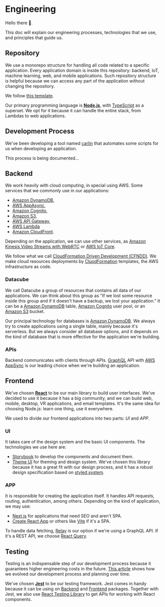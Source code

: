 # Engineering

Hello there 👋.

This doc will explain our engineering processes, technologies that we use, and principles that guide us.

## Repository

We use a monorepo structure for handling all code related to a specific application. Every application domain is inside this repository: backend, IoT, machine learning, web, and mobile applications. Such repository structure is helpful because we can access any part of the application without changing the repository.

We follow [this template](https://github.com/ttoss/monorepo).

Our primary programming language is [**Node.js**](https://nodejs.org/en/), with [TypeScript](https://www.typescriptlang.org/) as a superset. We opt for it because it can handle the entire stack, from Lambdas to web applications.

## Development Process

We've been developing a tool named [carlin](https://carlin.ttoss.dev/) that automates some scripts for us when developing an application.

This process is being documented...

## Backend

We work heavily with cloud computing, in special using AWS. Some services that we commonly use in our applications:

- [Amazon DynamoDB](https://aws.amazon.com/dynamodb/),
- [AWS AppAsync](https://aws.amazon.com/appsync/),
- [Amazon Cognito](https://aws.amazon.com/cognito/),
- [Amazon S3](https://aws.amazon.com/s3/),
- [AWS API Gateway](https://aws.amazon.com/api-gateway/),
- [AWS Lambda](https://aws.amazon.com/lambda/)
- [Amazon CloudFront](https://aws.amazon.com/cloudfront/).

Depending on the application, we can use other services, as [Amazon Kinesis Video Streams with WebRTC](https://docs.aws.amazon.com/kinesisvideostreams-webrtc-dg/latest/devguide/what-is-kvswebrtc.html) or [AWS IoT Core](https://aws.amazon.com/iot-core/).

We follow what we call [CloudFormation Driven Development (CFNDD)](https://dev.to/ttoss/cfndd-cloudformation-driven-development-3ej9). We make cloud resources deployments by [CluodFormation](https://aws.amazon.com/cloudformation/) templates, the AWS infrastructure as code.

### Datacube

We call Datacube a group of resources that contains all data of our applications. We can think about this group as "If we lost some resource inside this group and if it doesn't have a backup, we lost your application." It can be a [Amazon DynamoDB](https://aws.amazon.com/dynamodb/) table, [Amazon Cognito](https://aws.amazon.com/cognito/) user pool, or an [Amazon S3](https://aws.amazon.com/s3/) bucket.

Our principal technology for databases is [Amazon DynamoDB](https://aws.amazon.com/dynamodb/). We always try to create applications using a single table, mainly because it's serverless. But we always consider all database options, and it depends on the kind of database that is more effective for the application we're building.

### APIs

Backend communicates with clients through APIs. [GraphQL](https://graphql.org/) API with [AWS AppSync](https://aws.amazon.com/appsync/) is our leading choice when we're building an application.

## Frontend

We've chosen [**React**](https://reactjs.org/) to be our main library to build user interfaces. We've decided to use it because it has a big community, and we can build web, mobile, desktop, VR applications, and email templates. It's the same idea for choosing Node.js: learn one thing, use it everywhere.

We used to divide our frontend applications into two parts: *UI* and *APP*.

### UI

It takes care of the design system and the basic UI components. The technologies we use here are:

- [Storybook](https://storybook.js.org/) to develop the components and document them.
- [Theme UI](https://theme-ui.com/) for theming and design system. We've chosen this library because it has a great fit with our design process, and it has a robust design specification based on [styled system](https://styled-system.com/).

### APP

It is responsible for creating the application itself. It handles API requests, routing, authentication, among others. Depending on the kind of application, we may use:

- [Next.js](https://nextjs.org/) for applications that need SEO and aren't SPA.
- [Create React App](https://create-react-app.dev/) or others like [Vite](https://vitejs.dev/) if it's a SPA.

To handle data fetching, [Relay](https://relay.dev/) is our option if we're using a GraphQL API. If it's a REST API, we choose [React Query](https://react-query.tanstack.com/).

## Testing

Testing is an indispensable step of our development process because it guarantees higher engineering costs in the future. [This article](https://arantespp.com/planning-models) shows how we evolved our development process and planning over time.

We've chosen [**Jest**](https://jestjs.io/) to be our testing framework. Jest comes in handy because it can be using on [Backend](#backend) and [Frontend](#frontend) packages. Together with Jest, we also use [React Testing Library](https://testing-library.com/docs/react-testing-library/intro) to get APIs for working with React components.
